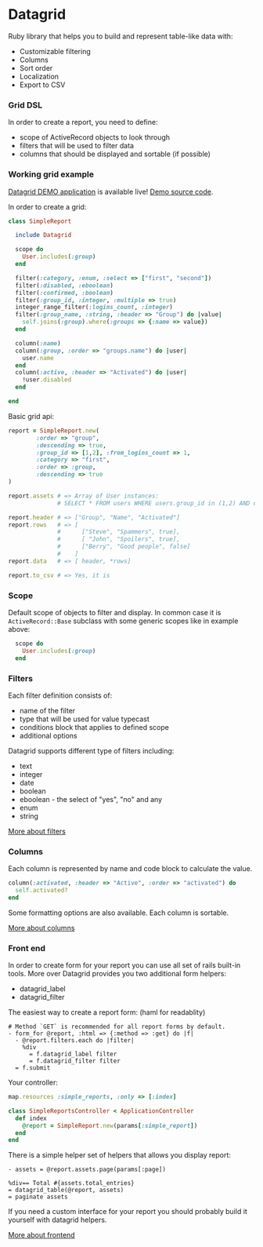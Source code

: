 # Datagrid

Ruby library that helps you to build and represent table-like data with:

* Customizable filtering
* Columns
* Sort order
* Localization
* Export to CSV


### Grid DSL

In order to create a report, you need to define:

* scope of ActiveRecord objects to look through
* filters that will be used to filter data
* columns that should be displayed and sortable (if possible)


### Working grid example

[Datagrid DEMO application](http://datagrid.heroku.com) is available live!
[Demo source code](https://github.com/bogdan/datagrid-demo).

In order to create a grid:

``` ruby
class SimpleReport

  include Datagrid

  scope do
    User.includes(:group)
  end

  filter(:category, :enum, :select => ["first", "second"])
  filter(:disabled, :eboolean)
  filter(:confirmed, :boolean)
  filter(:group_id, :integer, :multiple => true)
  integer_range_filter(:logins_count, :integer)
  filter(:group_name, :string, :header => "Group") do |value|
    self.joins(:group).where(:groups => {:name => value})
  end

  column(:name)
  column(:group, :order => "groups.name") do |user|
    user.name
  end
  column(:active, :header => "Activated") do |user|
    !user.disabled
  end

end
```

Basic grid api:

``` ruby
report = SimpleReport.new(
        :order => "group", 
        :descending => true, 
        :group_id => [1,2], :from_logins_count => 1, 
        :category => "first",
        :order => :group,
        :descending => true
)

report.assets # => Array of User instances: 
              # SELECT * FROM users WHERE users.group_id in (1,2) AND users.logins_count >= 1 AND users.category = 'first' ORDER BY groups.name DESC

report.header # => ["Group", "Name", "Activated"]
report.rows   # => [
              #      ["Steve", "Spammers", true],
              #      [ "John", "Spoilers", true],
              #      ["Berry", "Good people", false]
              #    ]
report.data   # => [ header, *rows]

report.to_csv # => Yes, it is
```

### Scope

Default scope of objects to filter and display.
In common case it is `ActiveRecord::Base` subclass with some generic scopes like in example above:

``` ruby
  scope do
    User.includes(:group)
  end
```

### Filters

Each filter definition consists of:

* name of the filter
* type that will be used for value typecast
* conditions block that applies to defined scope
* additional options

Datagrid supports different type of filters including:

* text
* integer
* date
* boolean
* eboolean - the select of "yes", "no" and any
* enum
* string

[More about filters](https://github.com/bogdan/datagrid/wiki/Filters)


### Columns

Each column is represented by name and code block to calculate the value.

``` ruby
column(:activated, :header => "Active", :order => "activated") do
  self.activated?
end
```

Some formatting options are also available. 
Each column is sortable.

[More about columns](https://github.com/bogdan/datagrid/wiki/Columns) 

### Front end


In order to create form for your report you can use all set of rails built-in tools.
More over Datagrid provides you two additional form helpers:

* datagrid\_label
* datagrid\_filter


The easiest way to create a report form:
(haml for readablity)

``` haml
# Method `GET` is recommended for all report forms by default.
- form_for @report, :html => {:method => :get} do |f|
  - @report.filters.each do |filter|
    %div
      = f.datagrid_label filter
      = f.datagrid_filter filter
  = f.submit
```

Your controller:

``` ruby
map.resources :simple_reports, :only => [:index]

class SimpleReportsController < ApplicationController
  def index
    @report = SimpleReport.new(params[:simple_report])
  end
end
```

There is a simple helper set of helpers that allows you display report:

``` haml
- assets = @report.assets.page(params[:page])

%div== Total #{assets.total_entries}
= datagrid_table(@report, assets)
= paginate assets
```

If you need a custom interface for your report you should probably build it yourself with datagrid helpers.

[More about frontend](https://github.com/bogdan/datagrid/wiki/Frontend)

